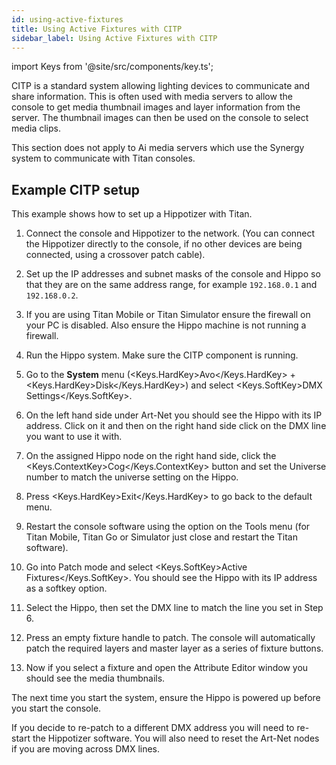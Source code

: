 ```yaml
---
id: using-active-fixtures
title: Using Active Fixtures with CITP
sidebar_label: Using Active Fixtures with CITP
---
```


import Keys from '@site/src/components/key.ts';

CITP is a standard system allowing lighting devices to communicate and
share information. This is often used with media servers to allow the
console to get media thumbnail images and layer information from the
server. The thumbnail images can then be used on the console to select
media clips.

This section does not apply to Ai media servers which use the Synergy
system to communicate with Titan consoles.

Example CITP setup
------------------

This example shows how to set up a Hippotizer with Titan.

1. Connect the console and Hippotizer to the network. (You can connect
the Hippotizer directly to the console, if no other devices are being
connected, using a crossover patch cable).

2. Set up the IP addresses and subnet masks of the console and Hippo so
that they are on the same address range, for example `192.168.0.1` and
`192.168.0.2`.

3. If you are using Titan Mobile or Titan Simulator ensure the firewall
on your PC is disabled. Also ensure the Hippo machine is not running a
firewall.

4. Run the Hippo system. Make sure the CITP component is running.

5. Go to the <strong>System</strong> menu (<Keys.HardKey>Avo</Keys.HardKey> + <Keys.HardKey>Disk</Keys.HardKey>) and select <Keys.SoftKey>DMX Settings</Keys.SoftKey>.

6. On the left hand side under Art-Net you should see the Hippo with
its IP address. Click on it and then on the right hand side click on the
DMX line you want to use it with.

7. On the assigned Hippo node on the right hand side, click the <Keys.ContextKey>Cog</Keys.ContextKey> button and
set the Universe number to match the universe setting on the Hippo.

8. Press <Keys.HardKey>Exit</Keys.HardKey> to go back to the default menu.

9. Restart the console software using the option on the Tools menu (for
Titan Mobile, Titan Go or Simulator just close and restart the Titan
software).

10. Go into Patch mode and select <Keys.SoftKey>Active Fixtures</Keys.SoftKey>. You should see
the Hippo with its IP address as a softkey option.

11. Select the Hippo, then set the DMX line to match the line you set
in Step 6.

12. Press an empty fixture handle to patch. The console will
automatically patch the required layers and master layer as a series of
fixture buttons.

13. Now if you select a fixture and open the Attribute Editor window
you should see the media thumbnails.

The next time you start the system, ensure the Hippo is powered up
before you start the console.

If you decide to re-patch to a different DMX address you will need to
re-start the Hippotizer software. You will also need to reset the
Art-Net nodes if you are moving across DMX lines.
